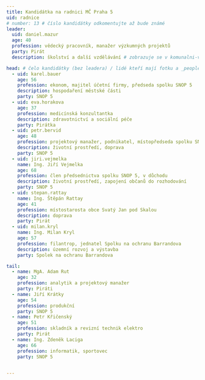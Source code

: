```yaml
---
title: Kandidátka na radnici MČ Praha 5
uid: radnice
# number: 13 # číslo kandidátky odkomentujte až bude známé
leader:
  uid: daniel.mazur
  age: 40
  profession: vědecký pracovník, manažer výzkumných projektů
  party: Pirát
  description: školství a další vzdělávání # zobrazuje se v komunalni-volby

head: # čelo kandidátky (bez leadera) / lidé kteří mají fotku a _people/jmeno.md
  - uid: karel.bauer
    age: 56
    profession: ekonom, majitel účetní firmy, předseda spolku SNOP 5
    description: hospodaření městské části
    party: SNOP 5
  - uid: eva.horakova
    age: 37
    profession: medicínská konzultantka
    description: zdravotnictví a sociální péče
    party: Pirátka
  - uid: petr.bervid
    age: 48
    profession: projektový manažer, podnikatel, místopředseda spolku SNOP 5
    description: životní prostředí, doprava 
    party: SNOP 5
  - uid: jiri.vejmelka
    name: Ing. Jiří Vejmelka
    age: 68
    profession: člen předsednictva spolku SNOP 5, v důchodu
    description: životní prostředí, zapojení občanů do rozhodování
    party: SNOP 5
  - uid: stepan.rattay
    name: Ing. Štěpán Rattay
    age: 41
    profession: místostarosta obce Svatý Jan pod Skalou
    description: doprava
    party: Pirát
  - uid: milan.kryl
    name: Ing. Milan Kryl
    age: 57
    profession: filantrop, jednatel Spolku na ochranu Barrandova
    description: územní rozvoj a výstavba
    party: Spolek na ochranu Barrandova

tail:
  - name: MgA. Adam Rut
    age: 32
    profession: analytik a projektový manažer
    party: Piráti
  - name: Jiří Krátky
    age: 54
    profession: produkční
    party: SNOP 5
  - name: Petr Křičenský
    age: 51
    profession: skladník a revizní technik elektro
    party: Pirát
  - name: Ing. Zdeněk Laciga
    age: 66
    profession: informatik, sportovec
    party: SNOP 5

   
---
```

